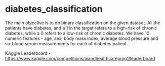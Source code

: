# diabetes_classification

The main objective is to do binary classification on the given dataset.
All the patients have diabetes, and a 1 in the target refers to a high-risk of chronic diabetes, while a 0 refers to a low-risk of chronic diabetes. We
have 10 numeric features - age, sex, body mass index, average blood pressure and six blood serum measurements for each of diabetes patient.

KAggle Leaderboard - https://www.kaggle.com/competitions/aiandhealthcareprog1/leaderboard
